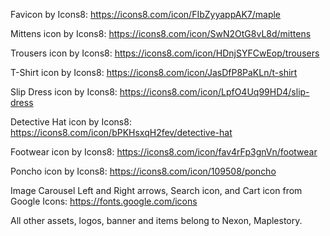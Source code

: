 Favicon by Icons8:
https://icons8.com/icon/FIbZyyappAK7/maple 

Mittens icon by Icons8:
https://icons8.com/icon/SwN2OtG8vL8d/mittens

Trousers icon by Icons8:
https://icons8.com/icon/HDnjSYFCwEop/trousers

T-Shirt icon by Icons8:
https://icons8.com/icon/JasDfP8PaKLn/t-shirt

Slip Dress icon by Icons8:
https://icons8.com/icon/LpfO4Uq99HD4/slip-dress

Detective Hat icon by Icons8:
https://icons8.com/icon/bPKHsxqH2fev/detective-hat

Footwear icon by Icons8:
https://icons8.com/icon/fav4rFp3gnVn/footwear

Poncho icon by Icons8:
https://icons8.com/icon/109508/poncho

Image Carousel Left and Right arrows, Search icon, and Cart icon from Google Icons:
https://fonts.google.com/icons

All other assets, logos, banner and items belong to Nexon, Maplestory.